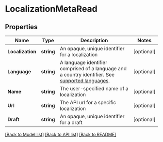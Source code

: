 # LocalizationMetaRead

## Properties

Name | Type | Description | Notes
------------ | ------------- | ------------- | -------------
**Localization** | **string** | An opaque, unique identifier for a localization | [optional] 
**Language** | **string** | A language identifier comprised of a language and a country identifier. See [supported languages](https://docs.dyspatch.io/localization/supported_languages/).  | [optional] 
**Name** | **string** | The user-specified name of a localization | [optional] 
**Url** | **string** | The API url for a specific localization | [optional] 
**Draft** | **string** | An opaque, unique identifier for a draft | [optional] 

[[Back to Model list]](../README.md#documentation-for-models) [[Back to API list]](../README.md#documentation-for-api-endpoints) [[Back to README]](../README.md)


